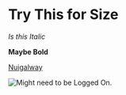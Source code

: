 # Try This for Size

*Is this Italic*

**Maybe Bold**

[Nuigalway](http://www.nuigalway.ie)

![Might need to be Logged On.]({{site.baseurl}}/https://hurlingweb.files.wordpress.com/2018/04/cropped-img_11662.jpg)
